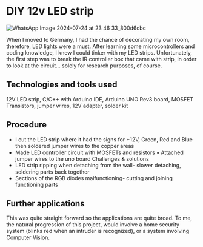 # DIY 12v LED strip

![WhatsApp Image 2024-07-24 at 23 46 33_800d6cbc](https://github.com/user-attachments/assets/98a5ce74-fe57-4076-ae6d-708169471df1)

When I moved to Germany, I had the chance of decorating my own room, therefore, LED lights were a must. After learning some microcontrollers and coding knowledge, I knew I could tinker with my LED strips. Unfortunately, the first step was to break the IR controller box that came with strip, in order to look at the circuit… solely for research purposes, of course. 

## Technologies and tools used
12V LED strip, C/C++ with Arduino IDE, Arduino UNO Rev3 board, MOSFET Transistors, jumper wires, 12V adapter, solder kit 
## Procedure 
- I cut the LED strip where it had the signs for +12V, Green, Red and Blue then soldered jumper wires to the copper areas 
- Made LED controller circuit with MOSFETs and resistors •	Attached jumper wires to the uno board Challenges & solutions 
- LED strip ripping when detaching from the wall- slower detaching, soldering parts back together 
- Sections of the RGB diodes malfunctioning- cutting and joining functioning parts 
## Further applications 
This was quite straight forward so the applications are quite broad. To me, the natural progression of this project, would involve a home security system (blinks red when an intruder is recognized), or a system involving Computer Vision.
